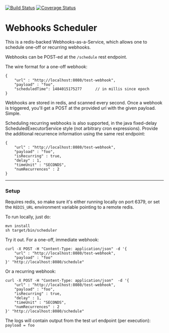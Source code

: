 [![Build Status](https://travis-ci.org/pallavkothari/WebhooksService.svg?branch=master)](https://travis-ci.org/pallavkothari/WebhooksService) [![Coverage Status](https://coveralls.io/repos/github/pallavkothari/WebhooksService/badge.png?branch=master)](https://coveralls.io/github/pallavkothari/WebhooksService?branch=master)

# Webhooks Scheduler

This is a redis-backed Webhooks-as-a-Service, which allows one to schedule one-off or recurring webhooks. 

Webhooks can be POST-ed at the `/schedule` rest endpoint.

The wire format for a one-off webhook: 

```
{  
    "url" : "http://localhost:8080/test-webhook",
    "payload" : "foo",
    "scheduledTime": 1484015175277      // in millis since epoch
}
```

Webhooks are stored in redis, and scanned every second. Once a webhook is triggered, you'll get a POST at the provided url with the given payload. Simple. 

Scheduling recurring webhooks is also supported, in the java fixed-delay ScheduledExecutorService style (not arbitrary cron expressions). 
Provide the additional recurrence information using the same rest endpoint:

```
{
	"url" : "http://localhost:8080/test-webhook",
	"payload" : "foo",
	"isRecurring" : true,
	"delay" : 1, 
	"timeUnit" : "SECONDS",
	"numRecurrences" : 2
}
```


---
### Setup
Requires redis, so make sure it's either running locally on port 6379, or set the ```REDIS_URL``` environment variable pointing to a remote redis. 

To run locally, just do:
```
mvn install 
sh target/bin/scheduler
```

Try it out. For a one-off, immediate webhook:  
```
curl -X POST -H "Content-Type: application/json" -d '{
	"url" : "http://localhost:8080/test-webhook",
	"payload" : "foo"
}' "http://localhost:8080/schedule"
```

Or a recurring webhook:

```
curl -X POST -H "Content-Type: application/json"  -d '{
	"url" : "http://localhost:8080/test-webhook",
	"payload" : "foo",
	"isRecurring" : true,
	"delay" : 1, 
	"timeUnit" : "SECONDS",
	"numRecurrences" : 2
}' "http://localhost:8080/schedule"
```

The logs will contain output from the test url endpoint (per execution): `payload = foo`
